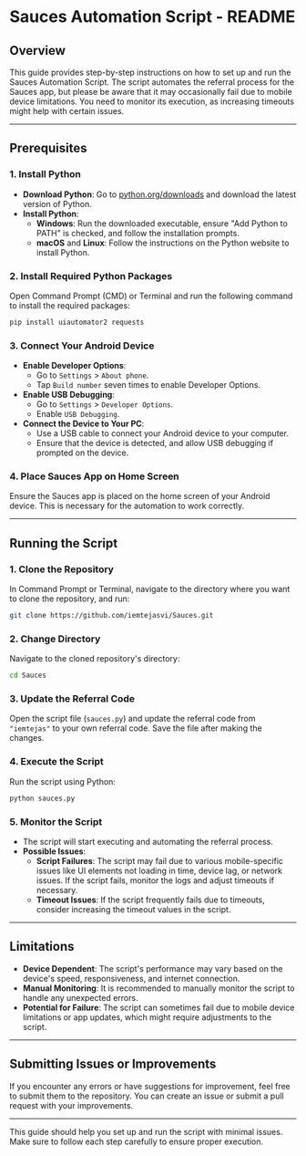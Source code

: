

# **Sauces Automation Script - README**

## **Overview**

This guide provides step-by-step instructions on how to set up and run the Sauces Automation Script. The script automates the referral process for the Sauces app, but please be aware that it may occasionally fail due to mobile device limitations. You need to monitor its execution, as increasing timeouts might help with certain issues.

---

## **Prerequisites**

### **1. Install Python**

- **Download Python**: Go to [python.org/downloads](https://www.python.org/downloads/) and download the latest version of Python.
- **Install Python**:
  - **Windows**: Run the downloaded executable, ensure "Add Python to PATH" is checked, and follow the installation prompts.
  - **macOS** and **Linux**: Follow the instructions on the Python website to install Python.

### **2. Install Required Python Packages**

Open Command Prompt (CMD) or Terminal and run the following command to install the required packages:

```bash
pip install uiautomator2 requests
```

### **3. Connect Your Android Device**

- **Enable Developer Options**: 
  - Go to `Settings` > `About phone`.
  - Tap `Build number` seven times to enable Developer Options.
- **Enable USB Debugging**: 
  - Go to `Settings` > `Developer Options`.
  - Enable `USB Debugging`.
- **Connect the Device to Your PC**:
  - Use a USB cable to connect your Android device to your computer.
  - Ensure that the device is detected, and allow USB debugging if prompted on the device.

### **4. Place Sauces App on Home Screen**

Ensure the Sauces app is placed on the home screen of your Android device. This is necessary for the automation to work correctly.

---

## **Running the Script**

### **1. Clone the Repository**

In Command Prompt or Terminal, navigate to the directory where you want to clone the repository, and run:

```bash
git clone https://github.com/iemtejasvi/Sauces.git
```

### **2. Change Directory**

Navigate to the cloned repository's directory:

```bash
cd Sauces
```

### **3. Update the Referral Code**

Open the script file (`sauces.py`) and update the referral code from `"iemtejas"` to your own referral code. Save the file after making the changes.

### **4. Execute the Script**

Run the script using Python:

```bash
python sauces.py
```

### **5. Monitor the Script**

- The script will start executing and automating the referral process.
- **Possible Issues**:
  - **Script Failures**: The script may fail due to various mobile-specific issues like UI elements not loading in time, device lag, or network issues. If the script fails, monitor the logs and adjust timeouts if necessary.
  - **Timeout Issues**: If the script frequently fails due to timeouts, consider increasing the timeout values in the script.

---

## **Limitations**

- **Device Dependent**: The script's performance may vary based on the device's speed, responsiveness, and internet connection.
- **Manual Monitoring**: It is recommended to manually monitor the script to handle any unexpected errors.
- **Potential for Failure**: The script can sometimes fail due to mobile device limitations or app updates, which might require adjustments to the script.

---

## **Submitting Issues or Improvements**

If you encounter any errors or have suggestions for improvement, feel free to submit them to the repository. You can create an issue or submit a pull request with your improvements.

---

This guide should help you set up and run the script with minimal issues. Make sure to follow each step carefully to ensure proper execution.

